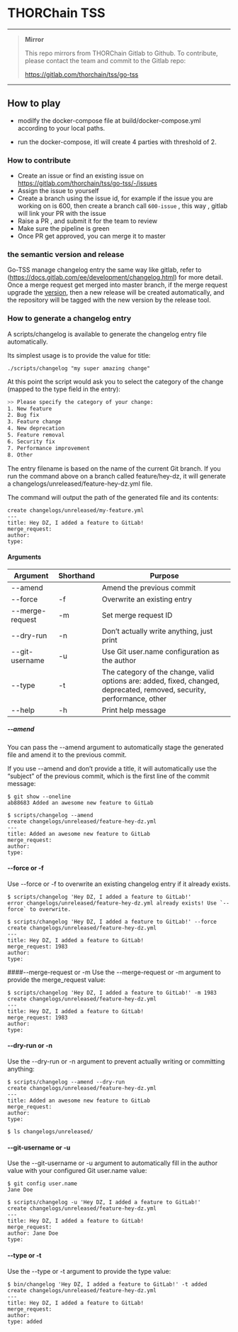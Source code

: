 # THORChain TSS

---

> **Mirror**
>
> This repo mirrors from THORChain Gitlab to Github.
> To contribute, please contact the team and commit to the Gitlab repo:
>
> https://gitlab.com/thorchain/tss/go-tss

---

## How to play

- modilfy the docker-compose file at build/docker-compose.yml according to your local paths.

- run the docker-compose, itl will create 4 parties with threshold of 2.

### How to contribute

- Create an issue or find an existing issue on https://gitlab.com/thorchain/tss/go-tss/-/issues
- Assign the issue to yourself
- Create a branch using the issue id, for example if the issue you are working on is 600, then create a branch call `600-issue` , this way , gitlab will link your PR with the issue
- Raise a PR , and submit it for the team to review
- Make sure the pipeline is green
- Once PR get approved, you can merge it to master

### the semantic version and release

Go-TSS manage changelog entry the same way like gitlab, refer to (https://docs.gitlab.com/ee/development/changelog.html) for more detail. Once a merge request get merged into master branch,
if the merge request upgrade the [version](https://gitlab.com/thorchain/tss/go-tss/-/blob/master/version), then a new release will be created automatically, and the repository will be tagged with
the new version by the release tool.

### How to generate a changelog entry

A scripts/changelog is available to generate the changelog entry file automatically.

Its simplest usage is to provide the value for title:

```
./scripts/changelog "my super amazing change"
```

At this point the script would ask you to select the category of the change (mapped to the type field in the entry):

```bash
>> Please specify the category of your change:
1. New feature
2. Bug fix
3. Feature change
4. New deprecation
5. Feature removal
6. Security fix
7. Performance improvement
8. Other
```

The entry filename is based on the name of the current Git branch. If you run the command above on a branch called feature/hey-dz, it will generate a changelogs/unreleased/feature-hey-dz.yml file.

The command will output the path of the generated file and its contents:

```
create changelogs/unreleased/my-feature.yml
---
title: Hey DZ, I added a feature to GitLab!
merge_request:
author:
type:
```

#### Arguments

| Argument        | Shorthand | Purpose                                                                                                                 |
| --------------- | --------- | ----------------------------------------------------------------------------------------------------------------------- |
| --amend         |           | Amend the previous commit                                                                                               |
| --force         | -f        | Overwrite an existing entry                                                                                             |
| --merge-request | -m        | Set merge request ID                                                                                                    |
| --dry-run       | -n        | Don’t actually write anything, just print                                                                               |
| --git-username  | -u        | Use Git user.name configuration as the author                                                                           |
| --type          | -t        | The category of the change, valid options are: added, fixed, changed, deprecated, removed, security, performance, other |
| --help          | -h        | Print help message                                                                                                      |

##### --amend

You can pass the --amend argument to automatically stage the generated file and amend it to the previous commit.

If you use --amend and don’t provide a title, it will automatically use the “subject” of the previous commit, which is the first line of the commit message:

```
$ git show --oneline
ab88683 Added an awesome new feature to GitLab

$ scripts/changelog --amend
create changelogs/unreleased/feature-hey-dz.yml
---
title: Added an awesome new feature to GitLab
merge_request:
author:
type:
```

#### --force or -f

Use --force or -f to overwrite an existing changelog entry if it already exists.

```
$ scripts/changelog 'Hey DZ, I added a feature to GitLab!'
error changelogs/unreleased/feature-hey-dz.yml already exists! Use `--force` to overwrite.

$ scripts/changelog 'Hey DZ, I added a feature to GitLab!' --force
create changelogs/unreleased/feature-hey-dz.yml
---
title: Hey DZ, I added a feature to GitLab!
merge_request: 1983
author:
type:
```

####--merge-request or -m
Use the --merge-request or -m argument to provide the merge_request value:

```
$ scripts/changelog 'Hey DZ, I added a feature to GitLab!' -m 1983
create changelogs/unreleased/feature-hey-dz.yml
---
title: Hey DZ, I added a feature to GitLab!
merge_request: 1983
author:
type:
```

#### --dry-run or -n

Use the --dry-run or -n argument to prevent actually writing or committing anything:

```
$ scripts/changelog --amend --dry-run
create changelogs/unreleased/feature-hey-dz.yml
---
title: Added an awesome new feature to GitLab
merge_request:
author:
type:

$ ls changelogs/unreleased/
```

#### --git-username or -u

Use the --git-username or -u argument to automatically fill in the author value with your configured Git user.name value:

```
$ git config user.name
Jane Doe

$ scripts/changelog -u 'Hey DZ, I added a feature to GitLab!'
create changelogs/unreleased/feature-hey-dz.yml
---
title: Hey DZ, I added a feature to GitLab!
merge_request:
author: Jane Doe
type:
```

#### --type or -t

Use the --type or -t argument to provide the type value:

```
$ bin/changelog 'Hey DZ, I added a feature to GitLab!' -t added
create changelogs/unreleased/feature-hey-dz.yml
---
title: Hey DZ, I added a feature to GitLab!
merge_request:
author:
type: added
```
